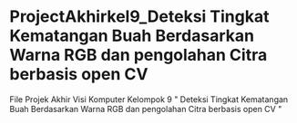# ProjectAkhirkel9_Deteksi Tingkat Kematangan Buah Berdasarkan Warna RGB dan pengolahan Citra  berbasis open CV
File Projek Akhir Visi Komputer Kelompok 9 " Deteksi Tingkat Kematangan Buah Berdasarkan Warna RGB dan pengolahan Citra  berbasis open CV "
